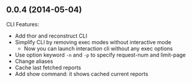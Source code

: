 ## 0.0.4 (2014-05-04)

CLI Features:

* Add thor and reconstruct CLI
* Simplify CLI by removing exec modes without interactive mode
  * Now you can launch interaction cli without any exec options
* Use option keyword `-n` and `-p` to specify request-num and limit-page
* Change aliases
* Cache last fetched reports
* Add show command: it shows cached current reports

